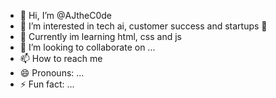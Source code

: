 - 👋 Hi, I’m @AJtheC0de
- 👀 I’m interested in tech ai, customer success and startups 🚀
- 🌱 Currently im learning html, css and js
- 💞️ I’m looking to collaborate on ...
- 📫 How to reach me 
- 😄 Pronouns: ...
- ⚡ Fun fact: ...

<!---
AJtheC0de/AJtheC0de is a ✨ special ✨ repository because its `README.md` (this file) appears on your GitHub profile.
You can click the Preview link to take a look at your changes.
--->
